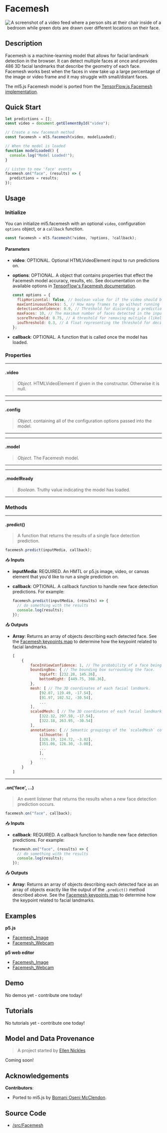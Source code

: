# Facemesh

<center>
    <img class="header-img" alt="A screenshot of a video feed where a person sits at their chair inside of a bedroom while green dots are drawn over different locations on their face." src="assets/header-facemesh.jpg">
</center>

## Description

Facemesh is a machine-learning model that allows for facial landmark detection in the browser. It can detect multiple faces at once and provides 486 3D facial landmarks that describe the geometry of each face. Facemesh works best when the faces in view take up a large percentage of the image or video frame and it may struggle with small/distant faces.

The ml5.js Facemesh model is ported from the [TensorFlow.js Facemesh implementation](https://github.com/tensorflow/tfjs-models/tree/master/face-landmarks-detection).

## Quick Start

```js
let predictions = [];
const video = document.getElementById("video");

// Create a new facemesh method
const facemesh = ml5.facemesh(video, modelLoaded);

// When the model is loaded
function modelLoaded() {
  console.log("Model Loaded!");
}

// Listen to new 'face' events
facemesh.on("face", (results) => {
  predictions = results;
});
```

## Usage

### Initialize

You can initialize ml5.facemesh with an optional `video`, configuration `options` object, or a `callback` function.

```js
const facemesh = ml5.facemesh(?video, ?options, ?callback);
```

#### Parameters

- **video**: OPTIONAL. Optional HTMLVideoElement input to run predictions on.
- **options**: OPTIONAL. A object that contains properties that effect the Facemesh model accuracy, results, etc. See documentation on the available options in [TensorFlow's Facemesh documentation](https://github.com/tensorflow/tfjs-models/tree/master/face-landmarks-detection#parameters-for-facelandmarksdetectionload).

  ```js
  const options = {
    flipHorizontal: false, // boolean value for if the video should be flipped, defaults to false
    maxContinuousChecks: 5, // How many frames to go without running the bounding box detector. Only relevant if maxFaces > 1. Defaults to 5.
    detectionConfidence: 0.9, // Threshold for discarding a prediction. Defaults to 0.9.
    maxFaces: 10, // The maximum number of faces detected in the input. Should be set to the minimum number for performance. Defaults to 10.
    scoreThreshold: 0.75, // A threshold for removing multiple (likely duplicate) detections based on a "non-maximum suppression" algorithm. Defaults to 0.75.
    iouThreshold: 0.3, // A float representing the threshold for deciding whether boxes overlap too much in non-maximum suppression. Must be between [0, 1]. Defaults to 0.3.
  };
  ```

- **callback**: OPTIONAL. A function that is called once the model has loaded.

### Properties

---

#### .video

> _Object_. HTMLVideoElement if given in the constructor. Otherwise it is null.

---

---

#### .config

> _Object_. containing all of the configuration options passed into the model.

---

---

#### .model

> _Object_. The Facemesh model.

---

---

#### .modelReady

> _Boolean_. Truthy value indicating the model has loaded.

---

### Methods

---

#### .predict()

> A function that returns the results of a single face detection prediction.

```js
facemesh.predict(inputMedia, callback);
```

📥 **Inputs**

- **inputMedia**: REQUIRED. An HMTL or p5.js image, video, or canvas element that you'd like to run a single prediction on.

- **callback**: OPTIONAL. A callback function to handle new face detection predictions. For example:

  ```js
  facemesh.predict(inputMedia, (results) => {
    // do something with the results
    console.log(results);
  });
  ```

📤 **Outputs**

- **Array**: Returns an array of objects describing each detected face. See the [Facemesh keypoints map](https://github.com/tensorflow/tfjs-models/tree/master/face-landmarks-detection#keypoints) to determine how the keypoint related to facial landmarks.

  ```js
  [
      {
          faceInViewConfidence: 1, // The probability of a face being present.
          boundingBox: { // The bounding box surrounding the face.
              topLeft: [232.28, 145.26],
              bottomRight: [449.75, 308.36],
          },
          mesh: [ // The 3D coordinates of each facial landmark.
              [92.07, 119.49, -17.54],
              [91.97, 102.52, -30.54],
              ...
          ],
          scaledMesh: [ // The 3D coordinates of each facial landmark, normalized.
              [322.32, 297.58, -17.54],
              [322.18, 263.95, -30.54]
          ],
          annotations: { // Semantic groupings of the `scaledMesh` coordinates.
              silhouette: [
              [326.19, 124.72, -3.82],
              [351.06, 126.30, -3.00],
              ...
              ],
              ...
          }
      }
  ]
  ```

---

#### .on('face', ...)

> An event listener that returns the results when a new face detection prediction occurs.

```js
facemesh.on("face", callback);
```

📥 **Inputs**

- **callback**: REQUIRED. A callback function to handle new face detection predictions. For example:

  ```js
  facemesh.on("face", (results) => {
    // do something with the results
    console.log(results);
  });
  ```

📤 **Outputs**

- **Array**: Returns an array of objects describing each detected face as an array of objects exactly like the output of the `.predict()` method described above. See the [Facemesh keypoints map](https://github.com/tensorflow/tfjs-models/tree/master/face-landmarks-detection#keypoints) to determine how the keypoint related to facial landmarks.

## Examples

**p5.js**

- [Facemesh_Image](https://github.com/ml5js/ml5-library/tree/main/examples/p5js/Facemesh/Facemesh_Image)
- [Facemesh_Webcam](https://github.com/ml5js/ml5-library/tree/main/examples/p5js/Facemesh/Facemesh_Webcam)

**p5 web editor**

- [Facemesh_Image](https://editor.p5js.org/ml5/sketches/Facemesh_Image)
- [Facemesh_Webcam](https://editor.p5js.org/ml5/sketches/Facemesh_Webcam)

## Demo

No demos yet - contribute one today!

## Tutorials

No tutorials yet - contribute one today!

## Model and Data Provenance

> A project started by [Ellen Nickles](https://github.com/ellennickles/)

Coming soon!

## Acknowledgements

**Contributors**:

- Ported to ml5.js by [Bomani Oseni McClendon](https://bomani.rip/).

## Source Code

- [/src/Facemesh](https://github.com/ml5js/ml5-library/tree/main/src/Facemesh)
